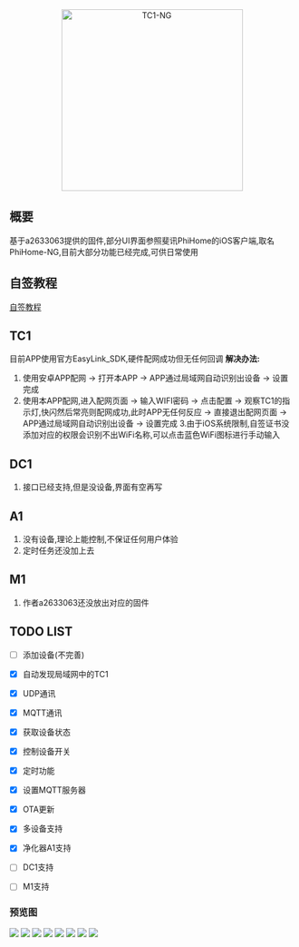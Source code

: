 <div align="center">
<img width="320" height="320" src="TC1_Logo.png" alt="TC1-NG"/>
</p>
</div>

## 概要

基于a2633063提供的固件,部分UI界面参照斐讯PhiHome的iOS客户端,取名PhiHome-NG,目前大部分功能已经完成,可供日常使用

## 自签教程
[自签教程](https://www.i4.cn/news_detail_31112.html)

## TC1
目前APP使用官方EasyLink_SDK,硬件配网成功但无任何回调
**解决办法:**   
1. 使用安卓APP配网 -> 打开本APP -> APP通过局域网自动识别出设备 -> 设置完成  
2. 使用本APP配网,进入配网页面 -> 输入WIFI密码 -> 点击配置 -> 观察TC1的指示灯,快闪然后常亮则配网成功,此时APP无任何反应 -> 直接退出配网页面 -> APP通过局域网自动识别出设备 -> 设置完成
3.由于iOS系统限制,自签证书没添加对应的权限会识别不出WiFi名称,可以点击蓝色WiFi图标进行手动输入

## DC1
1. 接口已经支持,但是没设备,界面有空再写

## A1
1. 没有设备,理论上能控制,不保证任何用户体验
2. 定时任务还没加上去

## M1
1. 作者a2633063还没放出对应的固件

## TODO LIST

- [ ] 添加设备(不完善)
- [x] 自动发现局域网中的TC1
- [x] UDP通讯
- [x] MQTT通讯
- [x] 获取设备状态
- [x] 控制设备开关
- [x] 定时功能
- [x] 设置MQTT服务器
- [x] OTA更新
- [x] 多设备支持
- [x] 净化器A1支持
- [ ] DC1支持
- [ ] M1支持


### 预览图
![](https://github.com/HuaZao/TC1-NG/blob/master/preview/index-nodevice.png)
![](https://github.com/HuaZao/TC1-NG/blob/master/preview/add-A1.png)
![](https://github.com/HuaZao/TC1-NG/blob/master/preview/add-TC1.png)
![](https://github.com/HuaZao/TC1-NG/blob/master/preview/tc1-main.png)
![](https://github.com/HuaZao/TC1-NG/blob/master/preview/device-info.png)
![](https://github.com/HuaZao/TC1-NG/blob/master/preview/device-a1.png)
![](https://github.com/HuaZao/TC1-NG/blob/master/preview/time-task.png)
![](https://github.com/HuaZao/TC1-NG/blob/master/preview/task-set.png)

